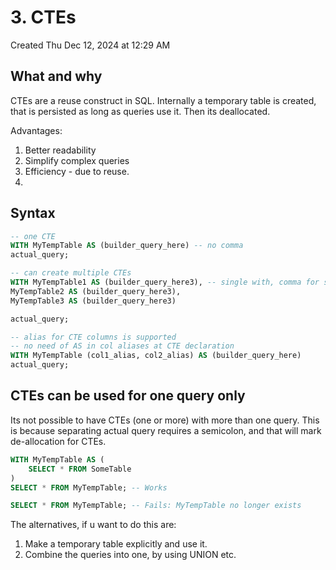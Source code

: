 # 3. CTEs
Created Thu Dec 12, 2024 at 12:29 AM

## What and why
CTEs are a reuse construct in SQL.
Internally a temporary table is created, that is persisted as long as queries use it. Then its deallocated.

Advantages:
1. Better readability
2. Simplify complex queries
3. Efficiency - due to reuse.
4. 
## Syntax
```sql
-- one CTE
WITH MyTempTable AS (builder_query_here) -- no comma
actual_query;
```

```sql
-- can create multiple CTEs
WITH MyTempTable1 AS (builder_query_here3), -- single with, comma for separation
MyTempTable2 AS (builder_query_here3),
MyTempTable3 AS (builder_query_here3)

actual_query;
```

```sql
-- alias for CTE columns is supported
-- no need of AS in col aliases at CTE declaration
WITH MyTempTable (col1_alias, col2_alias) AS (builder_query_here)
actual_query;
```
## CTEs can be used for one query only
Its not possible to have CTEs (one or more) with more than one query.
This is because separating actual query requires a semicolon, and that will mark de-allocation for CTEs.

```sql
WITH MyTempTable AS (
    SELECT * FROM SomeTable
)
SELECT * FROM MyTempTable; -- Works

SELECT * FROM MyTempTable; -- Fails: MyTempTable no longer exists
```

The alternatives, if u want to do this are:
1. Make a temporary table explicitly and use it.
2. Combine the queries into one, by using UNION etc.